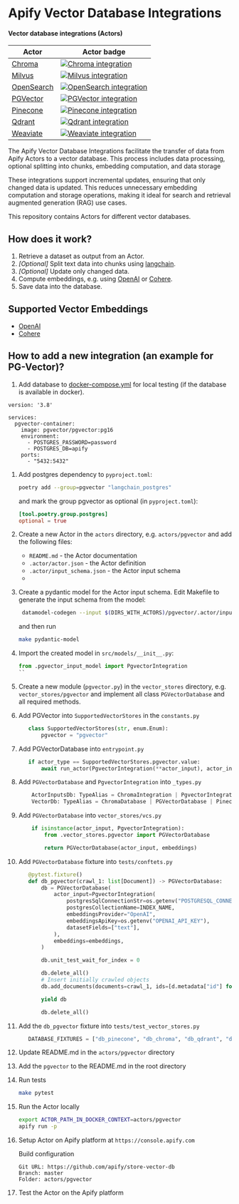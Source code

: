 # Apify Vector Database Integrations

#### Vector database integrations (Actors)

| Actor                       | Actor badge |
|-----------------------------|---------------------|
| [Chroma](https://apify.com/apify/chroma-integration) | [![Chroma integration](https://apify.com/actor-badge?actor=apify/chroma-integration)](https://apify.com/apify/chroma-integration) |
| [Milvus](https://apify.com/apify/milvus-integration) | [![Milvus integration](https://apify.com/actor-badge?actor=apify/milvus-integration)](https://apify.com/apify/milvus-integration) |
| [OpenSearch](https://apify.com/apify/opensearch-integration) | [![OpenSearch integration](https://apify.com/actor-badge?actor=apify/opensearch-integration)](https://apify.com/apify/opensearch-integration) |
| [PGVector](https://apify.com/apify/pgvector-integration) | [![PGVector integration](https://apify.com/actor-badge?actor=apify/pgvector-integration)](https://apify.com/apify/pgvector-integration) |
| [Pinecone](https://apify.com/apify/pinecone-integration) | [![Pinecone integration](https://apify.com/actor-badge?actor=apify/pinecone-integration)](https://apify.com/apify/pinecone-integration) |
| [Qdrant](https://apify.com/apify/qdrant-integration) | [![Qdrant integration](https://apify.com/actor-badge?actor=apify/qdrant-integration)](https://apify.com/apify/adrant-integration) |
| [Weaviate](https://apify.com/apify/weaviate-integration) | [![Weaviate integration](https://apify.com/actor-badge?actor=apify/weaviate-integration)](https://apify.com/apify/weaviate-integration) |

The Apify Vector Database Integrations facilitate the transfer of data from Apify Actors to a vector database. 
This process includes data processing, optional splitting into chunks, embedding computation, and data storage

These integrations support incremental updates, ensuring that only changed data is updated. 
This reduces unnecessary embedding computation and storage operations, making it ideal for search and retrieval augmented generation (RAG) use cases.

This repository contains Actors for different vector databases. 

## How does it work?

1. Retrieve a dataset as output from an Actor.
2. _[Optional]_ Split text data into chunks using [langchain](https://python.langchain.com).
3. _[Optional]_ Update only changed data.
4. Compute embeddings, e.g. using [OpenAI](https://platform.openai.com/docs/guides/embeddings) or [Cohere](https://cohere.com/embeddings).
5. Save data into the database.

## Supported Vector Embeddings
- [OpenAI](https://platform.openai.com/docs/guides/embeddings)
- [Cohere](https://cohere.com/embeddings)

## How to add a new integration (an example for PG-Vector)?

1. Add database to [docker-compose.yml](docker-compose.yaml) for local testing (if the database is available in docker).

```
version: '3.8'

services:
  pgvector-container:
    image: pgvector/pgvector:pg16
    environment:
      - POSTGRES_PASSWORD=password
      - POSTGRES_DB=apify
    ports:
      - "5432:5432"
```

1. Add postgres dependency to `pyproject.toml`:
   ```bash
   poetry add --group=pgvector "langchain_postgres"
   ```
   and mark the group pgvector as optional (in `pyproject.toml`):
   ```toml
   [tool.poetry.group.postgres]
   optional = true
   ```
   
1. Create a new Actor in the `actors` directory, e.g. `actors/pgvector` and add the following files: 
   - `README.md` - the Actor documentation
   - `.actor/actor.json` - the Actor definition
   - `.actor/input_schema.json` - the Actor input schema
   - 
1. Create a pydantic model for the Actor input schema. Edit Makefile to generate the input schema from the model:
   ```bash
    datamodel-codegen --input $(DIRS_WITH_ACTORS)/pgvector/.actor/input_schema.json --output $(DIRS_WITH_CODE)/src/models/pgvector_input_model.py  --input-file-type jsonschema  --field-constraints
   ```
   and then run
   ```bash
   make pydantic-model
   ```
1. Import the created model in `src/models/__init__.py`:
   ```python
   from .pgvector_input_model import PgvectorIntegration
   ``
1. Create a new module (`pgvector.py`) in the `vector_stores` directory, e.g. `vector_stores/pgvector` and implement all class `PGVectorDatabase` and all required methods.
1. Add PGVector into `SupportedVectorStores` in the `constants.py` 
   ```python
      class SupportedVectorStores(str, enum.Enum):
          pgvector = "pgvector"
   ```

1. Add PGVectorDatabase into `entrypoint.py`
   ```python
      if actor_type == SupportedVectorStores.pgvector.value:
          await run_actor(PgvectorIntegration(**actor_input), actor_input)
   ```

1. Add `PGVectorDatabase` and `PgvectorIntegration`  into `_types.py`
   ```python
       ActorInputsDb: TypeAlias = ChromaIntegration | PgvectorIntegration | PineconeIntegration | QdrantIntegration
       VectorDb: TypeAlias = ChromaDatabase | PGVectorDatabase | PineconeDatabase | QdrantDatabase
   ```

1. Add `PGVectorDatabase` into `vector_stores/vcs.py`
   ```python
       if isinstance(actor_input, PgvectorIntegration):
           from .vector_stores.pgvector import PGVectorDatabase

           return PGVectorDatabase(actor_input, embeddings)
   ```

1. Add `PGVectorDatabase` fixture into `tests/conftets.py`
   ```python
      @pytest.fixture()
      def db_pgvector(crawl_1: list[Document]) -> PGVectorDatabase:
          db = PGVectorDatabase(
              actor_input=PgvectorIntegration(
                  postgresSqlConnectionStr=os.getenv("POSTGRESQL_CONNECTION_STR"),
                  postgresCollectionName=INDEX_NAME,
                  embeddingsProvider="OpenAI",
                  embeddingsApiKey=os.getenv("OPENAI_API_KEY"),
                  datasetFields=["text"],
              ),
              embeddings=embeddings,
          )

          db.unit_test_wait_for_index = 0

          db.delete_all()
          # Insert initially crawled objects
          db.add_documents(documents=crawl_1, ids=[d.metadata["id"] for d in crawl_1])

          yield db

          db.delete_all()
   ```

1. Add the `db_pgvector` fixture into `tests/test_vector_stores.py`
   ```python
      DATABASE_FIXTURES = ["db_pinecone", "db_chroma", "db_qdrant", "db_pgvector"]
   ```
1. Update README.md in the `actors/pgvector` directory

1. Add the `pgvector` to the README.md in the root directory

1. Run tests
   ```bash  
   make pytest
   ```

1. Run the Actor locally
   ```bash
   export ACTOR_PATH_IN_DOCKER_CONTEXT=actors/pgvector
   apify run -p
   ````

1. Setup Actor on Apify platform at `https://console.apify.com`

   Build configuration
   ```
   Git URL: https://github.com/apify/store-vector-db
   Branch: master
   Folder: actors/pgvector
   ```

1. Test the Actor on the Apify platform